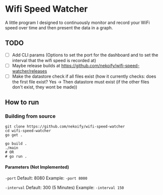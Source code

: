 # Wifi Speed Watcher

A little program I designed to continuously monitor and record your WiFi speed over time and then present the data in a graph.

## TODO
- [ ] Add CLI params (Options to set the port for the dashboard and to set the interval that the wifi speed is recorded at)
- [ ] Maybe release builds at https://github.com/nekoify/wifi-speed-watcher/releases
- [ ] Make the datastore check if all files exist (how it currently checks: does the first file exist? Yes -> Then datastore must exist (if the other files don't exist, they wont be made))

## How to run
### Building from source
```
git clone https://github.com/nekoify/wifi-speed-watcher
cd wifi-speed-watcher
go get .
 
go build .
./main
# OR
# go run .
```
#### Parameters (Not Implemented)
`-port` 
Default: 8080
Example: `-port 8000`
 
`-interval`
Default: 300 (5 Minutes)
Example: `-interval 150`
